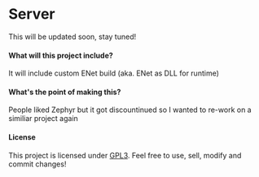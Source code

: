 # Server
This will be updated soon, stay tuned!

#### What will this project include?
It will include custom ENet build (aka. ENet as DLL for runtime)

#### What's the point of making this?
People liked Zephyr but it got discountinued so I wanted to re-work on a similiar project again

#### License
This project is licensed under [GPL3](https://github.com/mqhirr/Server/blob/master/LICENSE). Feel free to use, sell, modify and commit changes!
